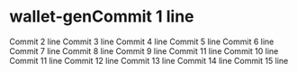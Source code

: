 # wallet-genCommit 1 line
Commit 2 line
Commit 3 line
Commit 4 line
Commit 5 line
Commit 6 line
Commit 7 line
Commit 8 line
Commit 9 line
Commit 11 line
Commit 10 line
Commit 11 line
Commit 12 line
Commit 13 line
Commit 14 line
Commit 15 line
